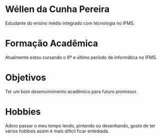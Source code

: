 # Wéllen da Cunha Pereira

Estudante do ensino médio integrado com técnologia no IFMS.

# Formação Acadêmica

Atualmente estou cursando o 6º e último período de informática no IFMS.

# Objetivos

Ter um bom desenvolvimento acadêmico para futuro promissor.

# Hobbies

Adoro passar o meu tempo lendo, pintando ou desenhando, gosto de ter vários hobbies assim é mais difícil ficar entediada.